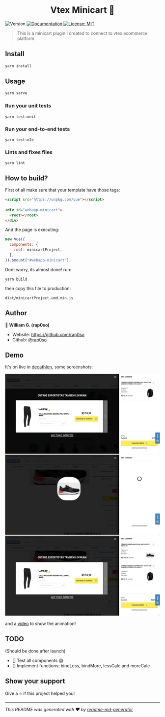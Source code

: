 <h1 align="center">Vtex Minicart 🛒</h1>
<p>
  <img alt="Version" src="https://img.shields.io/badge/version-0.1.0-blue.svg?cacheSeconds=2592000" />
  <a href="https://opensource.org/licenses/MIT" target="_blank">
    <img alt="Documentation" src="https://img.shields.io/badge/documentation-yes-brightgreen.svg" />
  </a>
  <a href="#" target="_blank">
    <img alt="License: MIT" src="https://img.shields.io/badge/License-MIT-yellow.svg" />
  </a>
</p>

> This is a minicart plugin I created to connect to vtex ecommerce platform

## Install

```sh
yarn install
```

## Usage

```sh
yarn serve
```

### Run your unit tests

```
yarn test:unit
```

### Run your end-to-end tests

```
yarn test:e2e
```

### Lints and fixes files

```
yarn lint
```

## How to build?

First of all make sure that your template have those tags:

```html
<script src="https://unpkg.com/vue"></script>

<div id="webapp-minicart">
  <root></root>
</div>
```

And the page is executing:

```javascript
new Vue({
  components: {
    root: minicartProject,
  },
}).$mount("#webapp-minicart");
```

Dont worry, its almost done! run:

```
yarn build
```

then copy this file to production:

```
dist/minicartProject.umd.min.js
```

## Author

👤 **William G. (rap0so)**

- Website: https://github.com/rap0so
- Github: [@rap0so](https://github.com/rap0so)

## Demo

It's on live in [decathlon](https://www.decathlon.com.br/), some screenshots:

![Screenshot Minicart 1](https://raw.githubusercontent.com/rap0so/Vtex-Minicart/master/.github/screenshots/minicart-1.png)
![Screenshot Minicart 3](https://raw.githubusercontent.com/rap0so/Vtex-Minicart/master/.github/screenshots/minicart-3.png)
![Screenshot Minicart 2](https://raw.githubusercontent.com/rap0so/Vtex-Minicart/master/.github/screenshots/minicart-2.png)


and a [video](https://drive.google.com/file/d/1fHcioRbumqQgrzaIvJqQqrEoX1FvaOHJ/view?usp=sharing) to show the animation!
## TODO

(Should be done after launch)

- [] Test all components 😱
- [] Implement functions: bindLess, bindMore, lessCalc and moreCalc

## Show your support

Give a ⭐️ if this project helped you!

---

_This README was generated with ❤️ by [readme-md-generator](https://github.com/kefranabg/readme-md-generator)_
